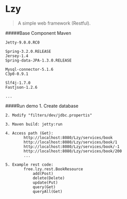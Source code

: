 

# Lzy
> A simple web framework (Restful).


#####Base Component
	Maven
	
	Jetty-9.0.0.RC0

	Spring-3.2.0.RELEASE
	Jersey-1.4
	Spring-data-JPA-1.3.0.RELEASE
	
	Mysql-connector-5.1.6
	C3p0-0.9.1
	
	Slf4j-1.7.0
	Fastjson-1.2.6
	
	...


####Run demo
	1. Create database	

	2. Modify "filters/dev/jdbc.propertis"	
	
	3. Maven build: jetty:run
	
	4. Access path (Get):
			http://localhost:8080/Lzy/services/book
			http://localhost:8080/Lzy/services/book/1
			http://localhost:8080/Lzy/services/book/-1
			http://localhost:8080/Lzy/services/book/200
			...
			
	5. Example rest code:
			free.lzy.rest.BookResource
				add(Post)
				delete(Delete)
				update(Put)
				query(Get)
				queryAll(Get)

